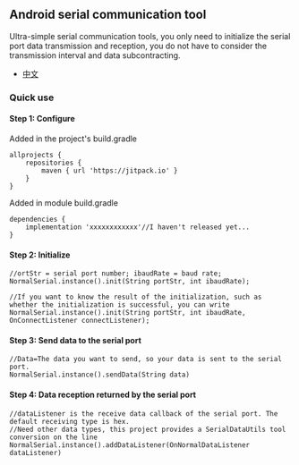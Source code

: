 ## Android serial communication tool
Ultra-simple serial communication tools, you only need to initialize the serial port data transmission and reception,
you do not have to consider the transmission interval and data subcontracting.
- [中文](https://github.com/Acccord/AndroidSerialPort/blob/master/README.md)

### Quick use
#### Step 1: Configure
Added in the project's build.gradle
```
allprojects {
    repositories {
        maven { url 'https://jitpack.io' }
    }
}
```
Added in module build.gradle
```
dependencies {
    implementation 'xxxxxxxxxxxx'//I haven't released yet...
}
```

#### Step 2: Initialize
```
//ortStr = serial port number; ibaudRate = baud rate;
NormalSerial.instance().init(String portStr, int ibaudRate);

//If you want to know the result of the initialization, such as whether the initialization is successful, you can write
NormalSerial.instance().init(String portStr, int ibaudRate, OnConnectListener connectListener);

```

#### Step 3: Send data to the serial port
```
//Data=The data you want to send, so your data is sent to the serial port.
NormalSerial.instance().sendData(String data)

```

#### Step 4: Data reception returned by the serial port
```
//dataListener is the receive data callback of the serial port. The default receiving type is hex.
//Need other data types, this project provides a SerialDataUtils tool conversion on the line
NormalSerial.instance().addDataListener(OnNormalDataListener dataListener)
```